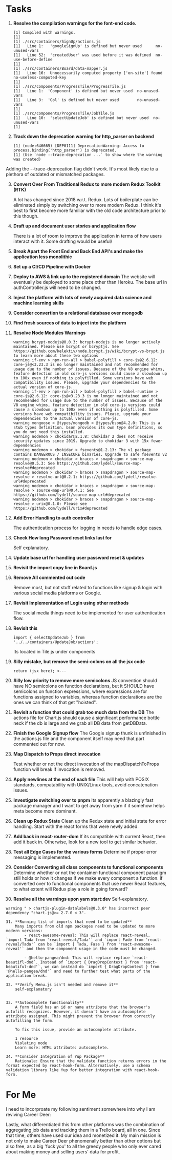 # Tasks

1. **Resolve the compilation warnings for the font-end code.**

    ```
    [1] Compiled with warnings.
    [1] 
    [1] ./src/containers/SignUp/actions.js
    [1]   Line 1:   'googleSignUp' is defined but never used      no-unused-vars
    [1]   Line 52:  'createdUser' was used before it was defined  no-use-before-define
    [1] 
    [1] ./src/containers/Board/data-mapper.js
    [1]   Line 16:  Unnecessarily computed property ['on-site'] found  no-useless-computed-key
    [1] 
    [1] ./src/components/ProgressTile/ProgressTile.js
    [1]   Line 1:  'Component' is defined but never used  no-unused-vars
    [1]   Line 3:  'Col' is defined but never used        no-unused-vars
    [1] 
    [1] ./src/components/ProgressTile/JobTile.js
    [1]   Line 10:  'selectUpdateJob' is defined but never used  no-unused-vars
    [1] 
    ```

2. **Track down the deprecation warning for http_parser on backend**

    ```
    [1] (node:646665) [DEP0111] DeprecationWarning: Access to process.binding('http_parser') is deprecated.
    [1] (Use `node --trace-deprecation ...` to show where the warning was created)
    ```

Adding the --trace-deprecation flag didn't work. It's most likely due to a plethora of outdated or mismatched packages.

3. **Convert Over From Traditional Redux to more modern Redux Toolkit (RTK)**

    A lot has changed since 2018 w.r.t. Redux. Lots of boilerplate can be eliminated simply by switching over to more modern Redux. I think
    it's best to first become more familiar with the old code architecture prior to this though.

4. **Draft up and document user stories and application flow**

    There is a lot of room to improve the application in terms of how users interact with it. Some drafting would be useful/

5. **Break Apart the Front End and Back End API's and make the application less monolithic**

6. **Set up a CI/CD Pipeline with Docker**

7. **Deploy to AWS & link up to the registered domain**
    The website will eventually be deployed to some place other than Heroku. The base url in authController.js will need to be changed.

8. **Inject the platform with lots of newly acquired data science and machine learning skills**

9. **Consider convertion to a relational database over mongodb**

10. **Find fresh sources of data to inject into the platform**

11. **Resolve Node Modules Warnings**
    ```
    warning bcrypt-nodejs@0.0.3: bcrypt-nodejs is no longer actively maintained. Please use bcrypt or bcryptjs. See https://github.com/kelektiv/node.bcrypt.js/wiki/bcrypt-vs-brypt.js to learn more about these two options
    warning if-env > npm-run-all > babel-polyfill > core-js@2.6.12: core-js@<3.23.3 is no longer maintained and not recommended for usage due to the number of issues. Because of the V8 engine whims, feature detection in old core-js versions could cause a slowdown up to 100x even if nothing is polyfilled. Some versions have web compatibility issues. Please, upgrade your dependencies to the actual version of core-js.
    warning if-env > npm-run-all > babel-polyfill > babel-runtime > core-js@2.6.12: core-js@<3.23.3 is no longer maintained and not recommended for usage due to the number of issues. Because of the V8 engine whims, feature detection in old core-js versions could cause a slowdown up to 100x even if nothing is polyfilled. Some versions have web compatibility issues. Please, upgrade your dependencies to the actual version of core-js.
    warning mongoose > @types/mongodb > @types/bson@4.2.0: This is a stub types definition. bson provides its own type definitions, so you do not need this installed.
    warning nodemon > chokidar@2.1.8: Chokidar 2 does not receive security updates since 2019. Upgrade to chokidar 3 with 15x fewer dependencies
    warning nodemon > chokidar > fsevents@1.2.13: The v1 package contains DANGEROUS / INSECURE binaries. Upgrade to safe fsevents v2
    warning nodemon > chokidar > braces > snapdragon > source-map-resolve@0.5.3: See https://github.com/lydell/source-map-resolve#deprecated
    warning nodemon > chokidar > braces > snapdragon > source-map-resolve > resolve-url@0.2.1: https://github.com/lydell/resolve-url#deprecated
    warning nodemon > chokidar > braces > snapdragon > source-map-resolve > source-map-url@0.4.1: See https://github.com/lydell/source-map-url#deprecated
    warning nodemon > chokidar > braces > snapdragon > source-map-resolve > urix@0.1.0: Please see https://github.com/lydell/urix#deprecated
    ```

12. **Add Error Handling to auth controller**

    The authentication process for logging in needs to handle edge cases.

13. **Check How long Password reset links last for**

    Self explanatory.

14. **Update base url for handling user password reset & updates**

15. **Revisit the import copy line in Board.js**

16. **Remove All commented out code**

    Remove most, but not stuff related to functions like signup & login with various social media platforms or Google.

17. **Revisit Implementation of Login using other methods**

    The social media things need to be implemented for user authentication flow.

18. **Revisit this**

    ```
    import { selectUpdateJob } from '../../containers/UpdateJob/actions';
    ```
    Its located in Tile.js under components

19. **Silly mistake, but remove the semi-colons on all the jsx code**

    ```
    return (jsx here); <---
    ```

20. **Silly low priority to remove more semicolons**
    JS convention should have NO semicolons on function declarations, but it SHOULD have semicolons on function expressions, where expressions are for functions assigned to variables, whereas function declarations are the ones we can think of that get "hoisted".

21. **Revisit a function that could grab too much data from the DB**
    The actions file for Chart.js should  cause a significant performance bottle neck if the db is large and we grab all DB data from getDBData.

22. **Finish the Google Signup flow**
    The Google signup thunk is unfinished in the actions.js file and the component itself may need that part commented out for now.

23. **Map Dispatch to Props direct invocation**

    Test whether or not the direct invocation of the mapDispatchToProps function will break if invocation is removed.

24. **Apply newlines at the end of each file**
    This will help with POSIX standards, compatability with UNIX/Linux tools, avoid concatenation issues.

25. **Investigate switching over to pnpm**
    Its apparently a blazingly fast package manager and I want to get away from yarn if it somehow helps meta become more dominant.

26. **Clean up Redux State**
    Clean up the Redux state and initial state for error handling. Start with the react forms that were newly added.

27. **Add back in react-router-dom**
    If its compatible with current React, then add it back in. Otherwise, look for a new tool to get similar behavior.

28. **Test all Edge Cases for the various forms**
    Determine if proper error messaging is implemented.

29. **Consider Converting all class components to functional components**
    Determine whether or not the container-functional component paradigm still holds or how it changes if we make every component a function.
    if converted over to functional components that use newer React features, to what extent will Redux play a role in going forward?

30. **Resolve all the warnings upon yarn start:dev**
    Self-explanatory.

```
warning " > chartjs-plugin-datalabels@0.3.0" has incorrect peer dependency "chart.js@>= 2.7.0 < 3".

31. **Running list of imports that need to be updated**
    Many imports from old npm packages need to be updated to more modern versions:
        - react-awesome-reveal: This will replace react-reveal. `import Tada from 'react-reveal/Tada'` and `import Fade from 'react-reveal/Tada'` can be `import { Tada, Fase } from 'react-awesome-reveal'` and then the component usage in the code must be changed.

        - @hello-pangea/dnd: This will replace replace `react-beautifl-dnd`. Instead of `import { DragDropContext } from 'react-beautiful-dnd'`, we can instead do `import { DragDropContext } from '@hello-pangea/dnd'` and need to further test what parts of the application break.

32. **Verify Menu.js isn't needed and remove it**
    self-explanatory


33. **Autocomplete functionality**
    A form field has an id or name attribute that the browser's autofill recognizes. However, it doesn't have an autocomplete attribute assigned. This might prevent the browser from correctly autofilling the form.

    To fix this issue, provide an autocomplete attribute.

    1 resource
    Violating node
    Learn more: HTML attribute: autocomplete.

34. **Consider Integration of Yup Package**
    Rationale: Ensure that the validate function returns errors in the format expected by react-hook-form. Alternatively, use a schema validation library like Yup for better integration with react-hook-form.
```

# For Me

I need to incorproate my following sentiment somewhere into why I am reviving Career Deer:

Lastly, what differentiated this from other platforms was the combination of aggregating job data and tracking them in a Trello board, all in one. Since that time, others have used our idea and monetized it. My main mission is not only to make Career Deer phenomenally better than other options but also free, as a big 'fuck you' to all the greedy people who only ever cared about making money and selling users' data for profit.
